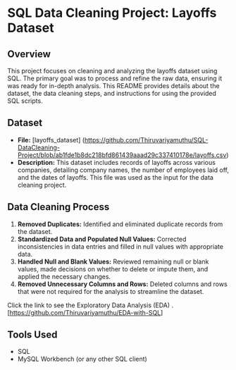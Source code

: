 # SQL Data Cleaning Project: Layoffs Dataset

## Overview
This project focuses on cleaning and analyzing the layoffs dataset using SQL. The primary goal was to process and refine the raw data, ensuring it was ready for in-depth analysis. This README provides details about the dataset, the data cleaning steps, and instructions for using the provided SQL scripts.

## Dataset
- **File:** [layoffs_dataset] (https://github.com/Thiruvariyamuthu/SQL-DataCleaning-Project/blob/ab1fde1b8dc218bfd861439aaad29c337410178e/layoffs.csv)
- **Description:** This dataset includes records of layoffs across various companies, detailing company names, the number of employees laid off, and the dates of layoffs. This file was used as the input for the data cleaning project.

## Data Cleaning Process
1. **Removed Duplicates:** Identified and eliminated duplicate records from the dataset.
2. **Standardized Data and Populated Null Values:** Corrected inconsistencies in data entries and filled in null values with appropriate data.
3. **Handled Null and Blank Values:** Reviewed remaining null or blank values, made decisions on whether to delete or impute them, and applied the necessary changes.
4. **Removed Unnecessary Columns and Rows:** Deleted columns and rows that were not required for the analysis to streamline the dataset.

Click the link to see the Exploratory Data Analysis (EDA) .[https://github.com/Thiruvariyamuthu/EDA-with-SQL]
## Tools Used
- SQL
- MySQL Workbench (or any other SQL client)
